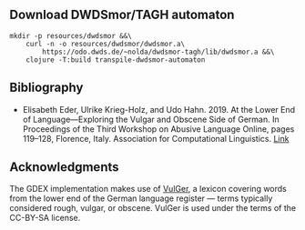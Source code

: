 ## Download DWDSmor/TAGH automaton

    mkdir -p resources/dwdsmor &&\
        curl -n -o resources/dwdsmor/dwdsmor.a\
            https://odo.dwds.de/~nolda/dwdsmor-tagh/lib/dwdsmor.a &&\
        clojure -T:build transpile-dwdsmor-automaton

## Bibliography

* Elisabeth Eder, Ulrike Krieg-Holz, and Udo Hahn. 2019. At the Lower
  End of Language—Exploring the Vulgar and Obscene Side of German. In
  Proceedings of the Third Workshop on Abusive Language Online, pages
  119–128, Florence, Italy. Association for Computational
  Linguistics. [Link](https://aclanthology.org/W19-3513)

## Acknowledgments

The GDEX implementation makes use of
[VulGer](https://aclanthology.org/W19-3513), a lexicon covering words
from the lower end of the German language register — terms typically
considered rough, vulgar, or obscene. VulGer is used under the terms
of the CC-BY-SA license.
